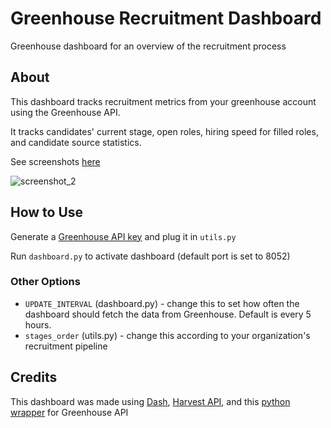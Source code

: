 # Greenhouse Recruitment Dashboard
Greenhouse dashboard for an overview of the recruitment process 

## About
This dashboard tracks recruitment metrics from your greenhouse account using the Greenhouse API.

It tracks candidates' current stage, open roles, hiring speed for filled roles, and candidate source statistics.

See screenshots [here](screenshots)

![screenshot_2](https://github.com/shirayasur/greenhouse_dashboard/blob/main/screenshots/screenshot_2.png)

## How to Use
Generate a [Greenhouse API key](https://support.greenhouse.io/hc/en-us/articles/202842799-Generate-API-key-for-Greenhouse-Recruiting) and plug it in `utils.py`

Run `dashboard.py` to activate dashboard (default port is set to 8052)

### Other Options
* `UPDATE_INTERVAL` (dashboard.py) - change this to set how often the dashboard should fetch the data from Greenhouse. Default is every 5 hours.
* `stages_order` (utils.py) - change this according to your organization's recruitment pipeline 

## Credits
This dashboard was made using [Dash](https://plotly.com/dash/), [Harvest API](https://developers.greenhouse.io/harvest.html), and this [python wrapper](https://github.com/alecraso/grnhse-api) for Greenhouse API
